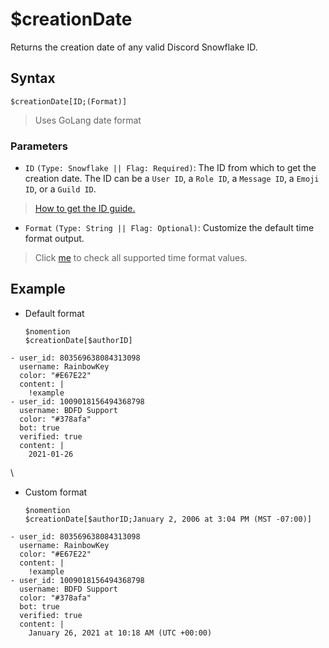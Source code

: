 # $creationDate
Returns the creation date of any valid Discord Snowflake ID.

## Syntax
```
$creationDate[ID;(Format)]
```

> Uses GoLang date format

### Parameters
- `ID` `(Type: Snowflake || Flag: Required)`: The ID from which to get the creation date. The ID can be a `User ID`, a `Role ID`, a `Message ID`, a `Emoji ID`, or a `Guild ID`.
>  [How to get the ID guide.](https://support.discord.com/hc/en-us/articles/206346498-Where-can-I-find-my-User-Server-Message-ID-)
- `Format` `(Type: String || Flag: Optional)`: Customize the default time format output.
> Click [me](../resources/timeFormat.md) to check all supported time format values.

## Example
- Default format
   ```
   $nomention
   $creationDate[$authorID]
   ```
   
``` discord yaml
- user_id: 803569638084313098
  username: RainbowKey
  color: "#E67E22"
  content: |
    !example
- user_id: 1009018156494368798
  username: BDFD Support
  color: "#378afa"
  bot: true
  verified: true
  content: |
    2021-01-26
```
\

- Custom format
   ```
   $nomention
   $creationDate[$authorID;January 2, 2006 at 3:04 PM (MST -07:00)]
   ```

``` discord yaml
- user_id: 803569638084313098
  username: RainbowKey
  color: "#E67E22"
  content: |
    !example
- user_id: 1009018156494368798
  username: BDFD Support
  color: "#378afa"
  bot: true
  verified: true
  content: |
    January 26, 2021 at 10:18 AM (UTC +00:00)
```
